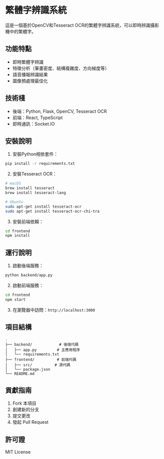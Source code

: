 # 繁體字辨識系統

這是一個基於OpenCV和Tesseract OCR的繁體字辨識系統，可以即時辨識攝影機中的繁體字。

## 功能特點

- 即時繁體字辨識
- 特徵分析（筆畫密度、結構複雜度、方向梯度等）
- 語音播報辨識結果
- 圖像預處理最佳化

## 技術棧

- 後端：Python, Flask, OpenCV, Tesseract OCR
- 前端：React, TypeScript
- 即時通訊：Socket.IO

## 安裝說明

1. 安裝Python相依套件：
```bash
pip install -r requirements.txt
```

2. 安裝Tesseract OCR：
```bash
# macOS
brew install tesseract
brew install tesseract-lang

# Ubuntu
sudo apt-get install tesseract-ocr
sudo apt-get install tesseract-ocr-chi-tra
```

3. 安裝前端依賴：
```bash
cd frontend
npm install
```

## 運行說明

1. 啟動後端服務：
```bash
python backend/app.py
```

2. 啟動前端服務：
```bash
cd frontend
npm start
```

3. 在瀏覽器中訪問：`http://localhost:3000`

## 項目結構

```
.
├── backend/            # 後端代碼
│   ├── app.py         # 主應用程序
│   └── requirements.txt
├── frontend/          # 前端代碼
│   ├── src/          # 源代碼
│   └── package.json
└── README.md
```

## 貢獻指南

1. Fork 本項目
2. 創建新的分支
3. 提交更改
4. 發起 Pull Request

## 許可證

MIT License

